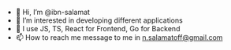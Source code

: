 - 👋 Hi, I’m @ibn-salamat
- 👀 I’m interested in developing different applications
- 🚀 I use JS, TS, React for Frontend, Go for Backend
- 📫 How to reach me message to me in n.salamatoff@gmail.com

<!---
ibn-salamat/ibn-salamat is a ✨ special ✨ repository because its `README.md` (this file) appears on your GitHub profile.
You can click the Preview link to take a look at your changes.
--->
